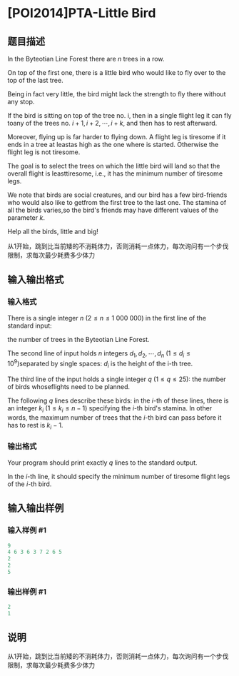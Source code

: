 # [POI2014]PTA-Little Bird

## 题目描述

In the Byteotian Line Forest there are $n$ trees in a row.

On top of the first one, there is a little bird who would like to fly over to the top of the last tree.

Being in fact very little, the bird might lack the strength to fly there without any stop.

If the bird is sitting on top of the tree no. i, then in a single flight leg it can fly toany of the trees no. $i+1,i+2,\cdots,i+k$, and then has to rest afterward.

Moreover, flying up is far harder to flying down. A flight leg is tiresome if it ends in a tree at leastas high as the one where is started. Otherwise the flight leg is not tiresome.

The goal is to select the trees on which the little bird will land so that the overall flight is leasttiresome, i.e., it has the minimum number of tiresome legs.

We note that birds are social creatures, and our bird has a few bird-friends who would also like to getfrom the first tree to the last one. The stamina of all the birds varies,so the bird's friends may have different values of the parameter $k$.

Help all the birds, little and big!

从1开始，跳到比当前矮的不消耗体力，否则消耗一点体力，每次询问有一个步伐限制，求每次最少耗费多少体力

## 输入输出格式

### 输入格式

There is a single integer $n$ ($2\le n\le 1\ 000\ 000$) in the first line of the standard input:

the number of trees in the Byteotian Line Forest.

The second line of input holds $n$ integers $d_1,d_2,\cdots,d_n$ ($1\le d_i\le 10^9$)separated by single spaces: $d_i$ is the height of the i-th tree.

The third line of the input holds a single integer $q$ ($1\le q\le 25$): the number of birds whoseflights need to be planned.

The following $q$ lines describe these birds: in the $i$-th of these lines, there is an integer $k_i$ ($1\le k_i\le n-1$) specifying the $i$-th bird's stamina. In other words, the maximum number of trees that the $i$-th bird can pass before it has to rest is $k_i-1$.

### 输出格式

Your program should print exactly $q$ lines to the standard output.

In the $i$-th line, it should specify the minimum number of tiresome flight legs of the $i$-th bird.

## 输入输出样例

### 输入样例 #1

```cpp
9
4 6 3 6 3 7 2 6 5
2
2
5

```
### 输出样例 #1

```cpp
2
1

```
## 说明

从1开始，跳到比当前矮的不消耗体力，否则消耗一点体力，每次询问有一个步伐限制，求每次最少耗费多少体力

